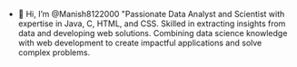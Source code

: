 - 👋 Hi, I’m @Manish8122000
"Passionate Data Analyst and Scientist with expertise in Java, C, HTML, and CSS. Skilled in extracting insights from data and developing web solutions.
 Combining data science knowledge with web development to create impactful applications and solve complex problems.
